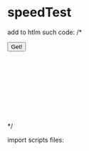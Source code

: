 # speedTest

add to htlm such code: 
   /*<div id="graphContainer" style="height: 180px; width: 400px">
      <button id="speedButton" onclick="getVal()"> Get!</button>
   </div> */

import scripts files: 
<script src="./index.js"></script>
<script src="./lib/liteChart.js"></script>
